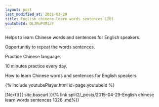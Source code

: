 ```yaml
---
layout: post
last_modified_at: 2021-03-29
title: English chinese learn words sentences 1201 
youtubeId: QLJMuP4M1aY
---
```

 
 
Helps to learn Chinese words and sentences for English speakers.

Opportunitiy to repeat the words sentences. 

Practice Chinese language. 
 
10 minutes practice every day. 
 
How to learn Chinese words and sentences for English speakers 
 
{% include youtubePlayer.html id=page.youtubeId %}
 
 
[Next]({{ site.baseurl }}{% link  split2/_posts/2015-04-29-English chinese learn words sentences 1028 .md%})
 
